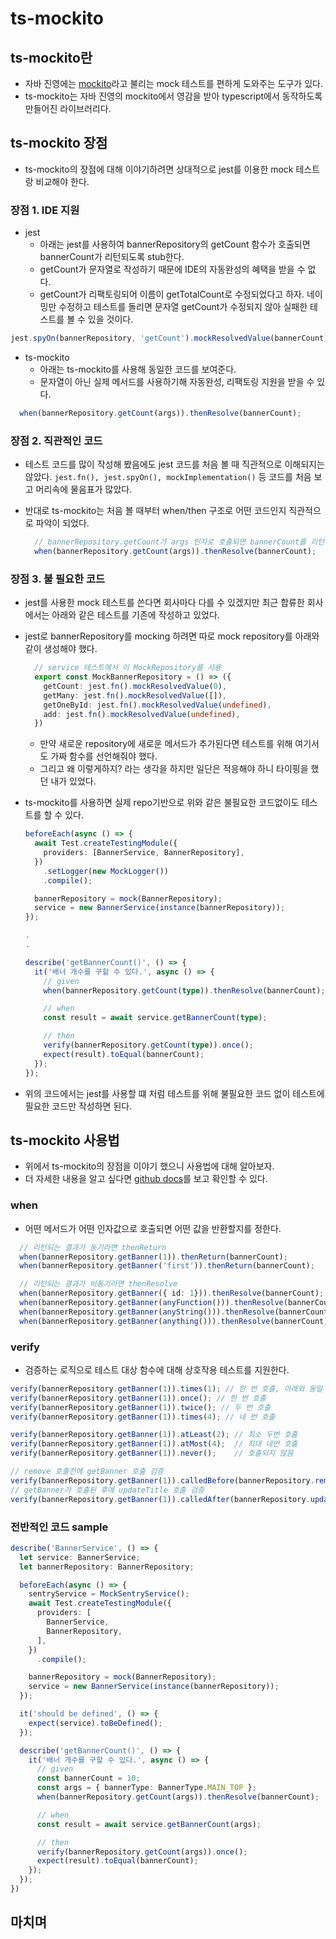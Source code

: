 # ts-mockito

## ts-mockito란

- 자바 진영에는 [mockito](https://site.mockito.org/)라고 불리는 mock 테스트를 편하게 도와주는 도구가 있다.
- ts-mockito는 자바 진영의 mockito에서 영감을 받아 typescript에서 동작하도록 만들어진 라이브러리다.

## ts-mockito 장점

- ts-mockito의 장점에 대해 이야기하려면 상대적으로 jest를 이용한 mock 테스트랑 비교해야 한다.

### 장점 1. IDE 지원

- jest
  - 아래는 jest를 사용하여 bannerRepository의 getCount 함수가 호출되면 bannerCount가 리턴되도록 stub한다.
  - getCount가 문자열로 작성하기 때문에 IDE의 자동완성의 혜택을 받을 수 없다.
  - getCount가 리팩토링되어 이름이 getTotalCount로 수정되었다고 하자. 네이밍만 수정하고 테스트를 돌리면 문자열 getCount가 수정되지 않아 실패한 테스트를 볼 수 있을 것이다.

```ts
jest.spyOn(bannerRepository, 'getCount').mockResolvedValue(bannerCount);
```

- ts-mockito
  - 아래는 ts-mockito를 사용해 동일한 코드를 보여준다.
  - 문자열이 아닌 실제 메서드를 사용하기해 자동완성, 리팩토링 지원을 받을 수 있다.

```ts
  when(bannerRepository.getCount(args)).thenResolve(bannerCount);
```

### 장점 2. 직관적인 코드

- 테스트 코드를 많이 작성해 봤음에도 jest 코드를 처음 볼 때 직관적으로 이해되지는 않았다. `jest.fn(), jest.spyOn(), mockImplementation()` 등 코드를 처음 보고 머리속에 물음표가 많았다.
- 반대로 ts-mockito는 처음 볼 때부터 when/then 구조로 어떤 코드인지 직관적으로 파악이 되었다.

  ```ts
    // bannerRepository.getCount가 args 인자로 호출되면 bannerCount를 리턴해라
    when(bannerRepository.getCount(args)).thenResolve(bannerCount);
  ```

### 장점 3. 불 필요한 코드

- jest를 사용한 mock 테스트를 쓴다면 회사마다 다를 수 있겠지만 최근 합류한 회사에서는 아래와 같은 테스트를 기존에 작성하고 있었다.
- jest로 bannerRepository를 mocking 하려면 따로 mock repository를 아래와 같이 생성해야 했다.

  ```ts
    // service 테스트에서 이 MockRepository를 사용
    export const MockBannerRepository = () => ({
      getCount: jest.fn().mockResolvedValue(0),
      getMany: jest.fn().mockResolvedValue([]),
      getOneById: jest.fn().mockResolvedValue(undefined),
      add: jest.fn().mockResolvedValue(undefined),
    })
  ```

  - 만약 새로운 repository에 새로운 메서드가 추가된다면 테스트를 위해 여기서도 가짜 함수를 선언해줘야 했다.
  - 그리고 왜 이렇게하지? 라는 생각을 하지만 일단은 적응해야 하니 타이핑을 했던 내가 있었다.
- ts-mockito를 사용하면 실제 repo기반으로 위와 같은 불필요한 코드없이도 테스트를 할 수 있다.

  ```ts
  beforeEach(async () => {
    await Test.createTestingModule({
      providers: [BannerService, BannerRepository],
    })
      .setLogger(new MockLogger())
      .compile();

    bannerRepository = mock(BannerRepository);
    service = new BannerService(instance(bannerRepository));
  });

  .
  .

  describe('getBannerCount()', () => {
    it('배너 개수를 구할 수 있다.', async () => {
      // given
      when(bannerRepository.getCount(type)).thenResolve(bannerCount);

      // when
      const result = await service.getBannerCount(type);

      // then
      verify(bannerRepository.getCount(type)).once();
      expect(result).toEqual(bannerCount);
    });
  });
  ```

- 위의 코드에서는 jest를 사용할 떄 처럼 테스트를 위해 불필요한 코드 없이 테스트에 필요한 코드만 작성하면 된다.

## ts-mockito 사용법

- 위에서 ts-mockito의 장점을 이야기 했으니 사용법에 대해 알아보자.
- 더 자세한 내용을 알고 싶다면 [github docs](https://github.com/NagRock/ts-mockito#readme)를 보고 확인할 수 있다.

### when

- 어떤 메서드가 어떤 인자값으로 호출되면 어떤 값을 반환할지를 정한다.

```ts
  // 리턴되는 결과가 동기라면 thenReturn
  when(bannerRepository.getBanner(1)).thenReturn(bannerCount);
  when(bannerRepository.getBanner('first')).thenReturn(bannerCount);

  // 리턴되는 결과가 비동기라면 thenResolve
  when(bannerRepository.getBanner({ id: 1})).thenResolve(bannerCount);
  when(bannerRepository.getBanner(anyFunction())).thenResolve(bannerCount);
  when(bannerRepository.getBanner(anyString())).thenResolve(bannerCount);
  when(bannerRepository.getBanner(anything())).thenResolve(bannerCount);
```

### verify

- 검증하는 로직으로 테스트 대상 함수에 대해 상호작용 테스트를 지원한다.

```ts
verify(bannerRepository.getBanner(1)).times(1); // 한 번 호출, 아래와 동일
verify(bannerRepository.getBanner(1)).once(); // 한 번 호출
verify(bannerRepository.getBanner(1)).twice(); // 두 번 호출
verify(bannerRepository.getBanner(1)).times(4); // 네 번 호출

verify(bannerRepository.getBanner(1)).atLeast(2); // 최소 두번 호출
verify(bannerRepository.getBanner(1)).atMost(4);  // 최대 네번 호출
verify(bannerRepository.getBanner(1)).never();    // 호출되지 않음

// remove 호출전에 getBanner 호출 검증
verify(bannerRepository.getBanner(1)).calledBefore(bannerRepository.remove(1));
// getBanner가 호출된 후에 updateTitle 호출 검증
verify(bannerRepository.getBanner(1)).calledAfter(bannerRepository.updateTitle('짱'));
```

### 전반적인 코드 sample

```ts
describe('BannerService', () => {
  let service: BannerService;
  let bannerRepository: BannerRepository;

  beforeEach(async () => {
    sentryService = MockSentryService();
    await Test.createTestingModule({
      providers: [
        BannerService,
        BannerRepository,
      ],
    })
      .compile();

    bannerRepository = mock(BannerRepository);
    service = new BannerService(instance(bannerRepository));
  });

  it('should be defined', () => {
    expect(service).toBeDefined();
  });

  describe('getBannerCount()', () => {
    it('배너 개수를 구할 수 있다.', async () => {
      // given
      const bannerCount = 10;
      const args = { bannerType: BannerType.MAIN_TOP };
      when(bannerRepository.getCount(args)).thenResolve(bannerCount);

      // when
      const result = await service.getBannerCount(args);

      // then
      verify(bannerRepository.getCount(args)).once();
      expect(result).toEqual(bannerCount);
    });
  });
})
```

## 마치며
